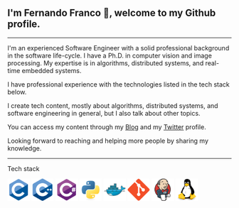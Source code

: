 ## I'm Fernando Franco 👋, welcome to my Github profile.

---

I'm an experienced Software Engineer with a solid professional background in the software life-cycle. I have a Ph.D. in computer vision and image processing. My expertise is in algorithms, distributed systems, and real-time embedded systems.

I have professional experience with the technologies listed in the tech stack below.

I create tech content, mostly about algorithms, distributed systems, and software engineering in general, but I also talk about other topics.

You can access my content through my [Blog](https://www.francofernando.com) and my [Twitter](https://twitter.com/Franc0Fernand0) profile. 

Looking forward to reaching and helping more people by sharing my knowledge.

---

Tech stack

<img src="https://github.com/devicons/devicon/blob/master/icons/c/c-original.svg" alt="c logo" width="50px" height="50px"> <img src="https://github.com/devicons/devicon/blob/master/icons/cplusplus/cplusplus-original.svg" alt="cpp logo" width="50px" height="50px"> <img src="https://github.com/devicons/devicon/blob/master/icons/csharp/csharp-original.svg" alt="csharp logo" width="50px" height="50px"> <img src="https://github.com/devicons/devicon/blob/master/icons/python/python-original.svg" alt="python logo" width="50px" height="50px"> <img src="https://github.com/devicons/devicon/blob/master/icons/docker/docker-original.svg" alt="docker logo" width="50px" height="50px"> <img src="https://github.com/devicons/devicon/blob/master/icons/git/git-original.svg" alt="git logo" width="50px" height="50px"> <img src="https://github.com/devicons/devicon/blob/master/icons/jenkins/jenkins-original.svg" alt="jenkins logo" width="50px" height="50px"> <img src="https://github.com/devicons/devicon/blob/master/icons/linux/linux-original.svg" alt="linux logo" width="50px" height="50px">
<!-- 
**FrancoFernando/FrancoFernando** is a ✨ _special_ ✨ repository because its `README.md` (this file) appears on your GitHub profile.

Here are some ideas to get you started:

- 🔭 I’m currently working on ...
- 🌱 I’m currently learning ...
- 👯 I’m looking to collaborate on ...
- 🤔 I’m looking for help with ...
- 💬 Ask me about ...
- 📫 How to reach me: ...
- 😄 Pronouns: ...
- ⚡ Fun fact: ...
-->
